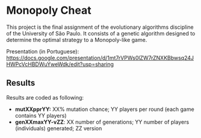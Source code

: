 # Monopoly Cheat

This project is the final assignment of the evolutionary algorithms discipline
of the University of São Paulo. It consists of a genetic algorithm designed to
determine the optimal strategy to a Monopoly-like game.

Presentation (in Portuguese): https://docs.google.com/presentation/d/1mt7rVPWs0lZW7rZNXKBbwsq24JHWPcVcHBDWuYweWdk/edit?usp=sharing

## Results
Results are coded as following:
* **mutXXpprYY:** XX% mutation chance; YY players per round (each game contains YY players)
* **genXXmaxYY-vZZ**: XX number of generations; YY number of players (individuals) generated; ZZ version
